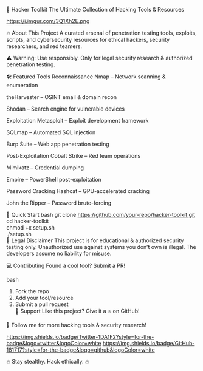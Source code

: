 🚀 Hacker Toolkit
The Ultimate Collection of Hacking Tools & Resources

https://i.imgur.com/3Q1Xh2E.png

🔥 About This Project
A curated arsenal of penetration testing tools, exploits, scripts, and cybersecurity resources for ethical hackers, security researchers, and red teamers.

⚠️ Warning: Use responsibly. Only for legal security research & authorized penetration testing.

🛠 Featured Tools
Reconnaissance
Nmap – Network scanning & enumeration

theHarvester – OSINT email & domain recon

Shodan – Search engine for vulnerable devices

Exploitation
Metasploit – Exploit development framework

SQLmap – Automated SQL injection

Burp Suite – Web app penetration testing

Post-Exploitation
Cobalt Strike – Red team operations

Mimikatz – Credential dumping

Empire – PowerShell post-exploitation

Password Cracking
Hashcat – GPU-accelerated cracking

John the Ripper – Password brute-forcing

🚨 Quick Start
bash
git clone https://github.com/your-repo/hacker-toolkit.git  
cd hacker-toolkit  
chmod +x setup.sh  
./setup.sh  
📜 Legal Disclaimer
This project is for educational & authorized security testing only. Unauthorized use against systems you don’t own is illegal. The developers assume no liability for misuse.

💻 Contributing
Found a cool tool? Submit a PR!

bash
1. Fork the repo  
2. Add your tool/resource  
3. Submit a pull request  
🌟 Support
Like this project? Give it a ⭐️ on GitHub!

📌 Follow me for more hacking tools & security research!

https://img.shields.io/badge/Twitter-1DA1F2?style=for-the-badge&logo=twitter&logoColor=white
https://img.shields.io/badge/GitHub-181717?style=for-the-badge&logo=github&logoColor=white

🔥 Stay stealthy. Hack ethically. 🔥
